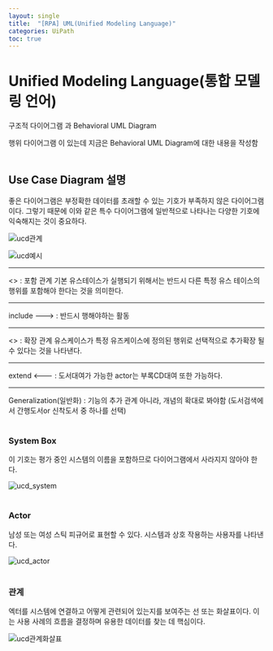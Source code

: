```yaml
---
layout: single
title:  "[RPA] UML(Unified Modeling Language)"
categories: UiPath
toc: true
---
```


# Unified Modeling Language(통합 모델링 언어)

구조적 다이어그램 과 Behavioral UML Diagram

행위 다이어그램 이 있는데 지금은 Behavioral UML Diagram에 대한 내용을 작성함
<br><br>

## Use Case Diagram 설명

좋은 다이어그램은 부정확한 데이터를 초래할 수 있는 기호가 부족하지 않은 다이어그램이다. 그렇기 때문에 이와 같은 특수 다이어그램에 일반적으로 나타나는 다양한 기호에 익숙해지는 것이 중요하다.

![ucd관계](https:/images/2023-09-10-UML.md/ucd관계.png)

![ucd예시](https:/images/2023-09-10-UML.md/ucd예시.png)
<br>

***
<<include >> : 포함 관계
기본 유스테이스가 실행되기 위해서는 반드시 다른 특정 유스 테이스의 행위를 포함해야 한다는 것을 의미한다.
<br>
***

include ---> : 반드시 행해야하는 활동
<br>
***

<<extend>> :  확장 관계
유스케이스가 특정 유즈케이스에 정의된 행위로 선택적으로 추가확장 될 수 있다는 것을 나타낸다.
<br>
***

extend <--- : 도서대여가 가능한 actor는 부록CD대여 또한 가능하다.
<br>
***

Generalization(일반화) : 기능의 추가 관계 아니라, 개념의 확대로 봐야함 (도서검색에서 간행도서or 신착도서 중 하나를 선택)
<br><br>

### System Box 

이 기호는 평가 중인 시스템의 이름을 포함하므로 다이어그램에서 사라지지 않아야 한다.

![ucd_system](https:/images/2023-09-10-UML.md/ucd_system.png)
<br><br>

### Actor

남성 또는 여성 스틱 피규어로 표현할 수 있다. 시스템과 상호 작용하는 사용자를 나타낸다.

![ucd_actor](https:/images/2023-09-10-UML.md/ucd_actor.png)
<br><br>

### 관계

엑터를 시스템에 연결하고 어떻게 관련되어 있는지를 보여주는 선 또는 화살표이다. 이는 사용 사례의 흐름을 결정하며 유용한 데이터를 찾는 데 핵심이다.

![ucd관계화살표](https:/images/2023-09-10-UML.md/ucd관계화살표.png)
<br><br>

